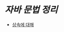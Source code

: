# ***자바 문법 정리***

- [상속에 대해](https://github.com/sksrpf1126/study/blob/main/java/java%20%EA%B8%B0%EC%B4%88%EB%AC%B8%EB%B2%95/%EC%83%81%EC%86%8D%EC%97%90%20%EB%8C%80%ED%95%B4.md)  
